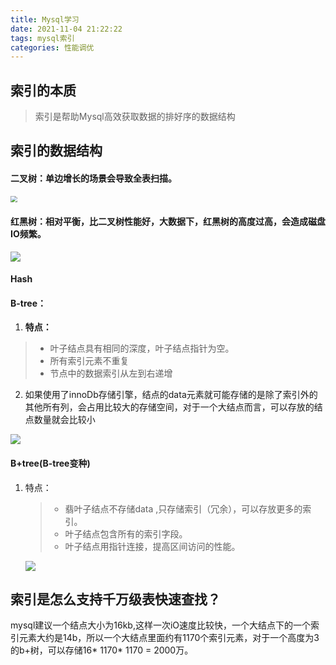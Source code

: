 ```yaml
---
title: Mysql学习
date: 2021-11-04 21:22:22
tags: mysql索引
categories: 性能调优
---
```


## 索引的本质

> 索引是帮助Mysql高效获取数据的排好序的数据结构

## 索引的数据结构

#### 二叉树：单边增长的场景会导致全表扫描。

<img src="https://tva1.sinaimg.cn/large/008i3skNly1gwoa8e7thzj30am0dkwek.jpg" style="zoom: 67%;" />

<!-- more -->

#### 红黑树：相对平衡，比二叉树性能好，大数据下，红黑树的高度过高，会造成磁盘IO频繁。

<img src="https://tva1.sinaimg.cn/large/008i3skNly1gwoabk973sj30dy08cjrf.jpg"  />

#### Hash

#### B-tree： 

1. **特点：**

> * 叶子结点具有相同的深度，叶子结点指针为空。
> * 所有索引元素不重复
> * 节点中的数据索引从左到右递增

2. 如果使用了innoDb存储引擎，结点的data元素就可能存储的是除了索引外的其他所有列，会占用比较大的存储空间，对于一个大结点而言，可以存放的结点数量就会比较小

<img src="https://tva1.sinaimg.cn/large/008i3skNly1gwoaf7s92lj30ne07oq3a.jpg"  />

 #### B+tree(B-tree变种)

1. 特点：

   > - 翡叶子结点不存储data ,只存储索引（冗余），可以存放更多的索引。
   > - 叶子结点包含所有的索引字段。
   > - 叶子结点用指针连接，提高区间访问的性能。

   ![](https://tva1.sinaimg.cn/large/008i3skNly1gwoarcvziwj30r80bwjs3.jpg)

## 索引是怎么支持千万级表快速查找？

mysql建议一个结点大小为16kb,这样一次iO速度比较快，一个大结点下的一个索引元素大约是14b，所以一个大结点里面约有1170个索引元素，对于一个高度为3的b+树，可以存储16* 1170* 1170 = 2000万。



